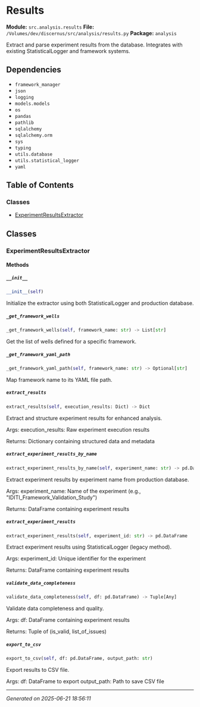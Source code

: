 # Results

**Module:** `src.analysis.results`
**File:** `/Volumes/dev/discernus/src/analysis/results.py`
**Package:** `analysis`

Extract and parse experiment results from the database.
Integrates with existing StatisticalLogger and framework systems.

## Dependencies

- `framework_manager`
- `json`
- `logging`
- `models.models`
- `os`
- `pandas`
- `pathlib`
- `sqlalchemy`
- `sqlalchemy.orm`
- `sys`
- `typing`
- `utils.database`
- `utils.statistical_logger`
- `yaml`

## Table of Contents

### Classes
- [ExperimentResultsExtractor](#experimentresultsextractor)

## Classes

### ExperimentResultsExtractor

#### Methods

##### `__init__`
```python
__init__(self)
```

Initialize the extractor using both StatisticalLogger and production database.

##### `_get_framework_wells`
```python
_get_framework_wells(self, framework_name: str) -> List[str]
```

Get the list of wells defined for a specific framework.

##### `_get_framework_yaml_path`
```python
_get_framework_yaml_path(self, framework_name: str) -> Optional[str]
```

Map framework name to its YAML file path.

##### `extract_results`
```python
extract_results(self, execution_results: Dict) -> Dict
```

Extract and structure experiment results for enhanced analysis.

Args:
    execution_results: Raw experiment execution results
    
Returns:
    Dictionary containing structured data and metadata

##### `extract_experiment_results_by_name`
```python
extract_experiment_results_by_name(self, experiment_name: str) -> pd.DataFrame
```

Extract experiment results by experiment name from production database.

Args:
    experiment_name: Name of the experiment (e.g., "IDITI_Framework_Validation_Study")
    
Returns:
    DataFrame containing experiment results

##### `extract_experiment_results`
```python
extract_experiment_results(self, experiment_id: str) -> pd.DataFrame
```

Extract experiment results using StatisticalLogger (legacy method).

Args:
    experiment_id: Unique identifier for the experiment
    
Returns:
    DataFrame containing experiment results

##### `validate_data_completeness`
```python
validate_data_completeness(self, df: pd.DataFrame) -> Tuple[Any]
```

Validate data completeness and quality.

Args:
    df: DataFrame containing experiment results
    
Returns:
    Tuple of (is_valid, list_of_issues)

##### `export_to_csv`
```python
export_to_csv(self, df: pd.DataFrame, output_path: str)
```

Export results to CSV file.

Args:
    df: DataFrame to export
    output_path: Path to save CSV file

---

*Generated on 2025-06-21 18:56:11*